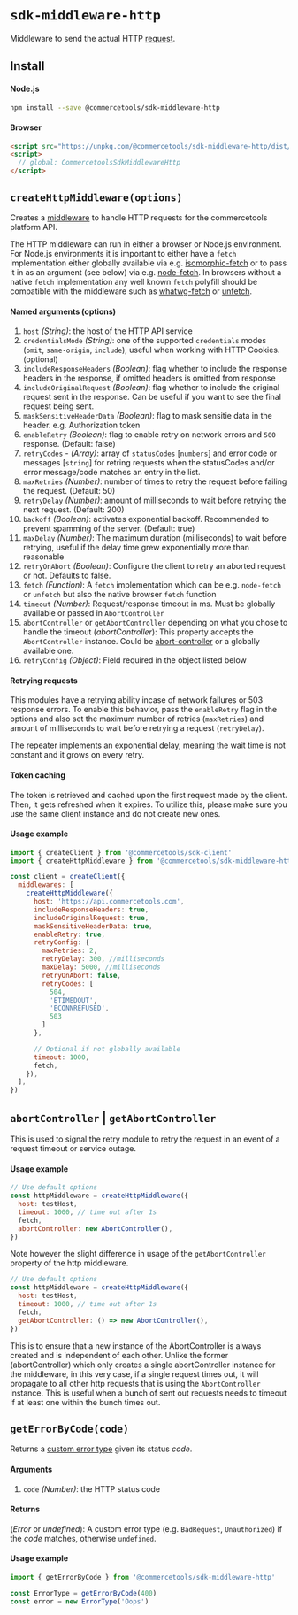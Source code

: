 # `sdk-middleware-http`

Middleware to send the actual HTTP [request](/sdk/Glossary.md#clientrequest).

## Install

#### Node.js

```bash
npm install --save @commercetools/sdk-middleware-http
```

#### Browser

```html
<script src="https://unpkg.com/@commercetools/sdk-middleware-http/dist/commercetools-sdk-middleware-http.umd.min.js"></script>
<script>
  // global: CommercetoolsSdkMiddlewareHttp
</script>
```

## `createHttpMiddleware(options)`

Creates a [middleware](/sdk/Glossary.md#middleware) to handle HTTP requests for the commercetools platform API.

The HTTP middleware can run in either a browser or Node.js environment. For Node.js environments it is important to either have a `fetch` implementation either globally available via e.g. [isomorphic-fetch](https://github.com/matthew-andrews/isomorphic-fetch) or to pass it in as an argument (see below) via e.g. [node-fetch](https://github.com/bitinn/node-fetch). In browsers without a native `fetch` implementation any well known `fetch` polyfill should be compatible with the middleware such as [whatwg-fetch](https://github.com/whatwg/fetch) or [unfetch](https://github.com/developit/unfetch).

#### Named arguments (options)

1.  `host` _(String)_: the host of the HTTP API service
2.  `credentialsMode` _(String)_: one of the supported `credentials` modes (`omit`, `same-origin`, `include`), useful when working with HTTP Cookies. (optional)
3.  `includeResponseHeaders` _(Boolean)_: flag whether to include the response headers in the response, if omitted headers is omitted from response
4.  `includeOriginalRequest` _(Boolean)_: flag whether to include the original request sent in the response. Can be useful if you want to see the final request being sent.
5.  `maskSensitiveHeaderData` _(Boolean)_: flag to mask sensitie data in the header. e.g. Authorization token
6.  `enableRetry` _(Boolean)_: flag to enable retry on network errors and `500` response. (Default: false)
7.  `retryCodes` - _(Array)_: array of `statusCodes` [`numbers`] and error code or messages [`string`] for retring requests when the statusCodes and/or error message/code matches an entry in the list.
8.  `maxRetries` _(Number)_: number of times to retry the request before failing the request. (Default: 50)
9.  `retryDelay` _(Number)_: amount of milliseconds to wait before retrying the next request. (Default: 200)
10. `backoff` _(Boolean)_: activates exponential backoff. Recommended to prevent spamming of the server. (Default: true)
11. `maxDelay` _(Number)_: The maximum duration (milliseconds) to wait before retrying, useful if the delay time grew exponentially more than reasonable
12. `retryOnAbort` _(Boolean)_: Configure the client to retry an aborted request or not. Defaults to false.
13. `fetch` _(Function)_: A `fetch` implementation which can be e.g. `node-fetch` or `unfetch` but also the native browser `fetch` function
14. `timeout` _(Number)_: Request/response timeout in ms. Must be globally available or passed in `AbortController`
15. `abortController` or `getAbortController` depending on what you chose to handle the timeout (_abortController_): This property accepts the `AbortController` instance. Could be [abort-controller](https://www.npmjs.com/package/abort-controller) or a globally available one.
16.  `retryConfig` _(Object)_: Field required in the object listed below

#### Retrying requests

This modules have a retrying ability incase of network failures or 503 response errors. To enable this behavior, pass the `enableRetry` flag in the options and also set the maximum number of retries (`maxRetries`) and amount of milliseconds to wait before retrying a request (`retryDelay`).

The repeater implements an exponential delay, meaning the wait time is not constant and it grows on every retry.

#### Token caching

The token is retrieved and cached upon the first request made by the client. Then, it gets refreshed when it expires. To utilize this, please make sure you use the same client instance and do not create new ones.

#### Usage example

```js
import { createClient } from '@commercetools/sdk-client'
import { createHttpMiddleware } from '@commercetools/sdk-middleware-http'

const client = createClient({
  middlewares: [
    createHttpMiddleware({
      host: 'https://api.commercetools.com',
      includeResponseHeaders: true,
      includeOriginalRequest: true,
      maskSensitiveHeaderData: true,
      enableRetry: true,
      retryConfig: {
        maxRetries: 2,
        retryDelay: 300, //milliseconds
        maxDelay: 5000, //milliseconds
        retryOnAbort: false,
        retryCodes: [
          504,
          'ETIMEDOUT',
          'ECONNREFUSED',
          503
        ]
      },

      // Optional if not globally available
      timeout: 1000,
      fetch,
    }),
  ],
})
```

## `abortController` | `getAbortController`

This is used to signal the retry module to retry the request in an event of a request timeout or service outage.

#### Usage example

```js
// Use default options
const httpMiddleware = createHttpMiddleware({
  host: testHost,
  timeout: 1000, // time out after 1s
  fetch,
  abortController: new AbortController(),
})
```

Note however the slight difference in usage of the `getAbortController` property of the http middleware.

```js
// Use default options
const httpMiddleware = createHttpMiddleware({
  host: testHost,
  timeout: 1000, // time out after 1s
  fetch,
  getAbortController: () => new AbortController(),
})
```

This is to ensure that a new instance of the AbortController is always created and is independent of each other. Unlike the former (abortController) which only creates a single abortController instance for the middleware, in this very case, if a single request times out, it will propagate to all other http requests that is using the `AbortController` instance. This is useful when a bunch of sent out requests needs to timeout if at least one within the bunch times out.

## `getErrorByCode(code)`

Returns a [custom error type](/sdk/Glossary.md#httperrortype) given its status _code_.

#### Arguments

1.  `code` _(Number)_: the HTTP status code

#### Returns

(_Error_ or _undefined_): A custom error type (e.g. `BadRequest`, `Unauthorized`) if the _code_ matches, otherwise `undefined`.

#### Usage example

```js
import { getErrorByCode } from '@commercetools/sdk-middleware-http'

const ErrorType = getErrorByCode(400)
const error = new ErrorType('Oops')
```
